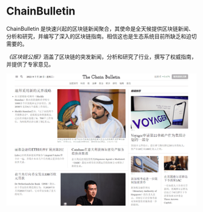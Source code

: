 # 

# ChainBulletin

ChainBulletin 是快速兴起的区块链新闻聚合，其使命是全天候提供区块链新闻、分析和研究，并编写了深入的区块链指南。相信这也是生态系统目前所缺乏和迫切需要的。

*‎《区块链公报》‎*‎涵盖了区块链的突发新闻，分析和研究了行业，撰写了权威指南，并提供了专家意见。‎

![image-20220720101318064](image-20220720101318064.png)

